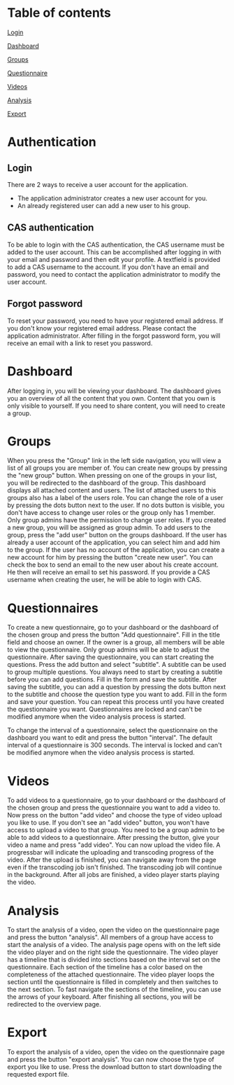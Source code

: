 # Table of contents

[Login](#login)

[Dashboard](#dashboard)

[Groups](#groups)

[Questionnaire](#questionnaires)

[Videos](#videos)

[Analysis](#analysis)

[Export](#export)


# Authentication

## Login

There are 2 ways to receive a user account for the application.

- The application administrator creates a new user account for you.
- An already registered user can add a new user to his group.

## CAS authentication

To be able to login with the CAS authentication, the CAS username must be added to the user account.
This can be accomplished after logging in with your email and password and then edit your profile. A textfield is provided to add a CAS username to the account. If you don't have an email and password, you need to contact the application administrator to modify the user account.

## Forgot password

To reset your password, you need to have your registered email address. If you don't know your registered email address. Please contact the application administrator. After filling in the forgot password form, you will receive an email with a link to reset you password.

# Dashboard

After logging in, you will be viewing your dashboard. The dashboard gives you an overview of all the content that you own. Content that you own is only visible to yourself. If you need to share content, you will need to create a group.

# Groups

When you press the "Group" link in the left side navigation, you will view a list of all groups you are member of. You can create new groups by pressing the "new group" button. When pressing on one of the groups in your list, you will be redirected to the dashboard of the group. This dashboard displays all attached content and users. The list of attached users to this groups also has a label of the users role. You can change the role of a user by pressing the dots button next to the user. If no dots button is visible, you don't have access to change user roles or the group only has 1 member. Only group admins have the permission to change user roles. If you created a new group, you will be assigned as group admin. To add users to the group, press the "add user" button on the groups dashboard. If the user has already a user account of the application, you can select him and add him to the group. If the user has no account of the application, you can create a new account for him by pressing the button "create new user". You can check the box to send an email to the new user about his create account. He then will receive an email to set his password. If you provide a CAS username when creating the user, he will be able to login with CAS.

# Questionnaires

To create a new questionnaire, go to your dashboard or the dashboard of the chosen group and press the button "Add questionnaire". Fill in the title field and choose an owner. If the owner is a group, all members will be able to view the questionnaire. Only group admins will be able to adjust the questionnaire. After saving the questionnaire, you can start creating the questions. Press the add button and select "subtitle". A subtitle can be used to group multiple questions. You always need to start by creating a subtitle before you can add questions. Fill in the form and save the subtitle. After saving the subtitle, you can add a question by pressing the dots button next to the subtitle and choose the question type you want to add. Fill in the form and save your question. You can repeat this process until you have created the questionnaire you want. Questionnaires are locked and can't be modified anymore when the video analysis process is started.

To change the interval of a questionnaire, select the questionnaire on the dashboard you want to edit and press the button "interval". The default interval of a questionnaire is 300 seconds. The interval is locked and can't be modified anymore when the video analysis process is started.

# Videos

To add videos to a questionnaire, go to your dashboard or the dashboard of the chosen group and press the questionnaire you want to add a video to. Now press on the button "add video" and choose the type of video upload you like to use. If you don't see an "add video" button, you won't have access to upload a video to that group. You need to be a group admin to be able to add videos to a questionnaire. After pressing the button, give your video a name and press "add video". You can now upload the video file. A progressbar will indicate the uploading and transcoding progress of the video. After the upload is finished, you can navigate away from the page even if the transcoding job isn't finished. The transcoding job will continue in the background. After all jobs are finished, a video player starts playing the video.

# Analysis

To start the analysis of a video, open the video on the questionnaire page and press the button "analysis". All members of a group have access to start the analysis of a video. The analysis page opens with on the left side the video player and on the right side the questionnaire. The video player has a timeline that is divided into sections based on the interval set on the questionnaire. Each section of the timeline has a color based on the completeness of the attached questionnaire. The video player loops the section until the questionnaire is filled in completely and then switches to the next section. To fast navigate the sections of the timeline, you can use the arrows of your keyboard. After finishing all sections, you will be redirected to the overview page.

# Export

To export the analysis of a video, open the video on the questionnaire page and press the button "export analysis". You can now choose the type of export you like to use. Press the download button to start downloading the requested export file.
